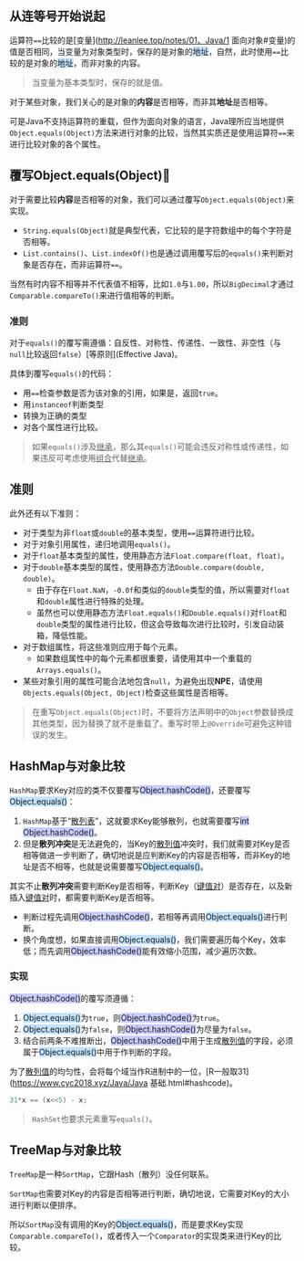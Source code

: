 ## 从连等号开始说起

运算符`==`比较的是[变量](http://leanlee.top/notes/01、Java/1 面向对象#变量)的值是否相同，当变量为对象类型时，保存的是对象的<span style=background:#c2e2ff>地址</span>，自然，此时使用`==`比较的是对象的<span style=background:#c2e2ff>地址</span>，而非对象的内容。

> 当变量为基本类型时，保存的就是值。

对于某些对象，我们关心的是对象的**内容**是否相等，而非其**地址**是否相等。

可是Java不支持运算符的重载，但作为面向对象的语言，Java理所应当地提供`Object.equals(Object)`方法来进行对象的比较，当然其实质还是使用运算符`==`来进行比较对象的各个属性。



## 覆写Object.equals(Object)🌙

对于需要比较**内容**是否相等的对象，我们可以通过覆写`Object.equals(Object)`来实现。

- `String.equals(Object)`就是典型代表，它比较的是字符数组中的每个字符是否相等。
- `List.contains()`、`List.indexOf()`也是通过调用覆写后的`equals()`来判断对象是否存在，而非运算符`==`。

当然有时内容不相等并不代表值不相等，比如`1.0`与`1.00`，所以`BigDecimal`才通过`Comparable.compareTo()`来进行值相等的判断。

### 准则

对于`equals()`的覆写需遵循：自反性、对称性、传递性、一致性、非空性（与`null`比较返回`false`）[等原则](Effective Java)。

具体到覆写`equals()`的代码：

- 用`==`检查参数是否为该对象的引用，如果是，返回`true`。
- 用`instanceof`判断类型
- 转换为正确的类型
- 对各个属性进行比较。

> 如果`equals()`涉及<u>继承</u>，那么其`equals()`可能会违反对称性或传递性，如果违反可考虑使用<u>组合</u>代替<u>继承</u>。

## 准则

此外还有以下准则：

- 对于类型为非`float`或`double`的基本类型，使用`==`运算符进行比较。
- 对于对象引用属性，递归地调用`equals()`。
- 对于`float`基本类型的属性，使用静态方法`Float.compare(float, float)`。
- 对于`double`基本类型的属性，使用静态方法`Double.compare(double, double)`。
  - 由于存在`Float.NaN`，`-0.0f`和类似的`double`类型的值，所以需要对`float`和`double`属性进行特殊的处理。
  - 虽然也可以使用静态方法`Float.equals()`和`Double.equals()`对`float`和`double`类型的属性进行比较，但这会导致每次进行比较时，引发自动装箱，降低性能。
- 对于数组属性，将这些准则应用于每个元素。
  - 如果数组属性中的每个元素都很重要，请使用其中一个重载的`Arrays.equals()`。
- 某些对象引用的属性可能合法地包含`null`，为避免出现**NPE**，请使用`Objects.equals(Object, Object)`检查这些属性是否相等。

> 在重写`Object.equals(Object)`时，不要将方法声明中的`Object`参数替换成其他类型，因为替换了就不是重载了。重写时带上`@Override`可避免这种错误的发生。



## HashMap与对象比较

`HashMap`要求Key对应的类不仅要覆写<span style=background:#c9ccff>Object.hashCode()</span>，还要覆写<span style=background:#c2e2ff>Object.equals()</span>：

1. `HashMap`基于“<u>散列表</u>”，这就要求Key能够散列，也就需要覆写<span style=background:#c9ccff>int Object.hashCode()</span>。
2. 但是**散列冲突**是无法避免的，当Key的<u>散列值</u>冲突时，我们就需要对Key是否相等做进一步判断了，确切地说是应判断Key的内容是否相等，而非Key的地址是否不相等，也就是说需要覆写<span style=background:#c2e2ff>Object.equals()</span>。

其实不止**散列冲突**需要判断Key是否相等，判断Key（<u>键值对</u>）是否存在，以及新插入<u>键值对</u>时，都需要判断Key是否相等。	

- 判断过程先调用<span style=background:#c9ccff>Object.hashCode()</span>，若相等再调用<span style=background:#c2e2ff>Object.equals()</span>进行判断。
- 换个角度想，如果直接调用<span style=background:#c2e2ff>Object.equals()</span>，我们需要遍历每个Key，效率低；而先调用<span style=background:#c9ccff>Object.hashCode()</span>能有效缩小范围，减少遍历次数。

### 实现

<span style=background:#c9ccff>Object.hashCode()</span>的覆写须遵循：

1. <span style=background:#c2e2ff>Object.equals()</span>为`true`，则<span style=background:#c9ccff>Object.hashCode()</span>为`true`。
2. <span style=background:#c2e2ff>Object.equals()</span>为`false`，则<span style=background:#c9ccff>Object.hashCode()</span>为尽量为`false`。
3. 结合前两条不难推断出，<span style=background:#c9ccff>Object.hashCode()</span>中用于生成<u>散列值</u>的字段，必须属于<span style=background:#c2e2ff>Object.equals()</span>中用于作判断的字段。

为了<u>散列值</u>的均匀性，会将每个域当作R进制中的一位，[R一般取31](https://www.cyc2018.xyz/Java/Java 基础.html#hashcode)。

```java
31*x == (x<<5) - x;
```

> `HashSet`也要求元素重写`equals()`。



## TreeMap与对象比较

`TreeMap`是一种`SortMap`，它跟Hash（散列）没任何联系。

`SortMap`也需要对Key的内容是否相等进行判断，确切地说，它需要对Key的大小进行判断以便排序。

所以`SortMap`没有调用的Key的<span style=background:#c2e2ff>Object.equals()</span>，而是要求Key实现`Comparable.compareTo()`，或者传入一个`Comparator`的实现类来进行Key的比较。


